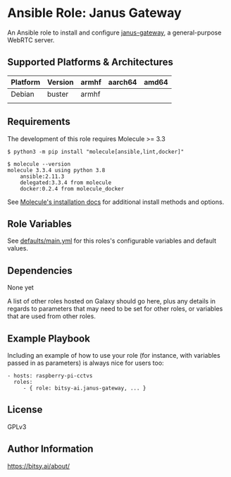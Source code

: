 Ansible Role: Janus Gateway
=========

An Ansible role to install and configure [janus-gateway](https://github.com/meetecho/janus-gateway), a general-purpose WebRTC server.

Supported Platforms & Architectures
------------

| Platform | Version | armhf | aarch64 | amd64 |
|----------|---------|-------|---------|-------|
| Debian   | buster  | armhf |         |       |
|          |         |       |         |       |

Requirements
------------

The development of this role requires Molecule >= 3.3

```
$ python3 -m pip install "molecule[ansible,lint,docker]" 
```

```
$ molecule --version
molecule 3.3.4 using python 3.8 
    ansible:2.11.3
    delegated:3.3.4 from molecule
    docker:0.2.4 from molecule_docker
```

See [Molecule's installation docs](https://molecule.readthedocs.io/en/latest/installation.html) for additional install methods and options. 

Role Variables
--------------

See [defaults/main.yml](defaults/main.yml) for this roles's configurable variables and default values.


Dependencies
------------

None yet

A list of other roles hosted on Galaxy should go here, plus any details in regards to parameters that may need to be set for other roles, or variables that are used from other roles.

Example Playbook
----------------

Including an example of how to use your role (for instance, with variables passed in as parameters) is always nice for users too:

    - hosts: raspberry-pi-cctvs
      roles:
         - { role: bitsy-ai.janus-gateway, ... }

License
-------

GPLv3

Author Information
------------------

https://bitsy.ai/about/